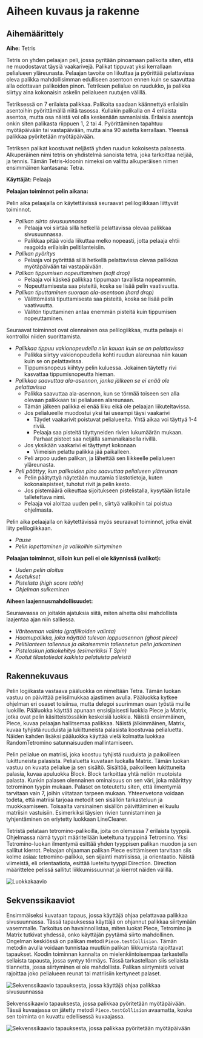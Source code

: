 # Aiheen kuvaus ja rakenne

## Aihemäärittely

**Aihe:** Tetris

Tetris on yhden pelaajan peli, jossa pyritään pinoamaan palikoita siten, että ne muodostavat täysiä vaakarivejä. Palikat tippuvat yksi kerrallaan pelialueen yläreunasta. Pelaajan tavoite on liikuttaa ja pyörittää pelattavissa oleva palikka mahdollisimman edulliseen asentoon ennen kuin se saavuttaa alla odottavan palikoiden pinon. Tetriksen pelialue on ruudukko, ja palikka siirtyy aina kokonaisin askelin pelialueen ruutujen välillä.

Tetriksessä on 7 erilaista palikkaa. Palikoita saadaan käännettyä erilaisiin asentoihin pyörittämällä niitä tasossa. Kullakin palikalla on 4 erilaista asentoa, mutta osa näistä voi olla keskenään samanlaisia. Erilaisia asentoja onkin siten palikasta riippuen 1, 2 tai 4. Pyörittäminen tapahtuu myötäpäivään tai vastapäivään, mutta aina 90 astetta kerrallaan. Yleensä palikkaa pyöritetään myötäpäivään.

Tetriksen palikat koostuvat neljästä yhden ruudun kokoisesta palasesta. Alkuperäinen nimi tetris on yhdistelmä sanoista tetra, joka tarkoittaa neljää, ja tennis. Tämän Tetris-kloonin nimeksi on valittu alkuperäisen nimen ensimmäinen kantasana: Tetra.

**Käyttäjät:** Pelaaja

**Pelaajan toiminnot pelin aikana:**

Pelin aika pelaajalla on käytettävissä seuraavat pelilogiikkaan liittyvät toiminnot.

* *Palikan siirto sivusuunnassa*
  * Pelaaja voi siirtää sillä hetkellä pelattavissa olevaa palikkaa sivusuunnassa.
  * Palikkaa pitää voida liikuttaa melko nopeasti, jotta pelaaja ehtii reagoida erilaisiin pelitilanteisiin.
* *Palikan pyöritys*
  * Pelaaja voi pyörittää sillä hetkellä pelattavissa olevaa palikkaa myötäpäivään tai vastapäivään.
* *Palikan tippumisen nopeuttaminen (soft drop)*
  * Pelaaja voi käskeä palikkaa tippumaan tavallista nopeammin.
  * Nopeuttamisesta saa pisteitä, koska se lisää pelin vaativuutta.
* *Palikan tiputtaminen suoraan ala-asentoon (hard drop)*
  * Välittömästä tiputtamisesta saa pisteitä, koska se lisää pelin vaativuutta.
  * Välitön tiputtaminen antaa enemmän pisteitä kuin tippumisen nopeuttaminen.

Seuraavat toiminnot ovat olennainen osa pelilogiikkaa, mutta pelaaja ei kontrolloi niiden suorittamista.

* *Palikkaa tippuu vakionopeudella niin kauan kuin se on pelattavissa*
  * Palikka siirtyy vakionopeudella kohti ruudun alareunaa niin kauan kuin se on pelattavissa.
  * Tippumisnopeus kiihtyy pelin kuluessa. Jokainen täytetty rivi kasvattaa tippumisnopeutta hieman.
* *Palikkaa saavuttaa ala-asennon, jonka jälkeen se ei enää ole pelattavissa*
  * Palikka saavuttaa ala-asennon, kun se törmää toiseen sen alla olevaan palikkaan tai pelialueen alareunaan.
  * Tämän jälkeen palikka ei enää liiku eikä ole pelaajan liikuteltavissa.
  * Jos pelialueelle muodostui yksi tai useampi täysi vaakarivi
    * Täydet vaakarivit poistuvat pelialueelta. Yhtä aikaa voi täyttyä 1-4 riviä.
    * Pelaaja saa pisteitä täyttyneiden rivien lukumäärän mukaan. Parhaat pisteet saa neljällä samanaikaisella rivillä.
  * Jos yksikään vaakarivi ei täyttynyt kokonaan
    * Viimeisin pelattu palikka jää paikalleen.
  * Peli arpoo uuden palikan, ja lähettää sen liikkeelle pelialueen yläreunasta.
* *Peli päättyy, kun palikoiden pino saavuttaa pelialueen yläreunan*
  * Pelin päätyttyä näytetään muutamia tilastotietoja, kuten kokonaispisteet, tuhotut rivit ja pelin kesto.
  * Jos pistemäärä oikeuttaa sijoitukseen pistelistalla, kysytään listalle talletettava nimi.
  * Pelaaja voi aloittaa uuden pelin, siirtyä valikoihin tai poistua ohjelmasta.

Pelin aika pelaajalla on käytettävissä myös seuraavat toiminnot, jotka eivät liity pelilogiikkaan.

* *Pause*
* *Pelin lopettaminen ja valikoihin siirtyminen*

**Pelaajan toiminnot, silloin kun peli ei ole käynnissä (valikot):**

* *Uuden pelin aloitus*
* *Asetukset*
* *Pistelista (high score table)*
* *Ohjelman sulkeminen*

**Aiheen laajennusmahdollisuudet:**

Seuraavassa on joitakin ajatuksia siitä, miten aihetta olisi mahdollista laajentaa ajan niin salliessa.

* *Väriteeman valinta (grafiikoiden valinta)*
* *Haamupalikka, joka näyttää tulevan loppuasennon (ghost piece)*
* *Pelitilanteen tallennus ja aikaisemmin tallennetun pelin jatkaminen*
* *Pistelaskun jatkokehitys (esimerkiksi T Spin)*
* *Kootut tilastotiedot kaikista pelatuista peleistä*

## Rakennekuvaus

Pelin logiikasta vastaava pääluokka on nimeltään Tetra. Tämän luokan vastuu on päivittää pelisilmukkaa ajastimen avulla. Pääluokka kytkee ohjelman eri osaset toisiinsa, mutta delegoi suurimman osan työstä muille luokille. Pääluokka käyttää apunaan ensisijaisesti luokkia Piece ja Matrix, jotka ovat pelin käsitteistössäkin keskeisiä luokkia. Näistä ensimmäinen, Piece, kuvaa pelaajan hallitsemaa palikkaa. Näistä jälkimmäinen, Matrix, kuvaa tyhjistä ruuduista ja lukittuneista palasista koostuvaa pelialuetta. Näiden kahden lisäksi pääluokka käyttää vielä kolmatta luokkaa RandomTetromino satunnaisuuden mallintamiseen.

Pelin pelialue on matriisi, joka koostuu tyhjistä ruuduista ja paikoilleen lukittuneista palasista. Pelialuetta kuvataan luokalla Matrix. Tämän luokan vastuu on kuvata pelialue ja sen sisältö. Sisältöä, paikoilleen lukittuneita palasia, kuvaa apuluokka Block. Block tarkoittaa yhtä neliön muotoista palasta. Kunkin palasen olennainen ominaisuus on sen väri, joka määrittyy tetrominon tyypin mukaan. Palaset on toteutettu siten, että ilmentymiä tarvitaan vain 7, joihin viitataan tarpeen mukaan. Yhteenvetona voidaan todeta, että matriisi tarjoaa metodit sen sisällön tarkasteluun ja muokkaamiseen. Toisaalta varsinainen sisällön päivittäminen ei kuulu matriisin vastuisiin. Esimerkiksi täysien rivien tunnistaminen ja tyhjentäminen on eriytetty luokkaan LineClearer.

Tetristä pelataan tetromino-palikoilla, joita on olemassa 7 erilaista tyyppiä. Ohjelmassa nämä tyypit määritellään lueteltuna tyyppinä Tetromino. Yksi Tetromino-luokan ilmentymä esittää yhden tyyppisen palikan muodon ja sen sallitut kierrot. Pelaajan ohjaaman palikan Piece esittämiseen tarvitaan siis kolme asiaa: tetromino-palikka, sen sijainti matriisissa, ja orientaatio. Näistä viimeistä, eli orientaatiota, esittää lueteltu tyyppi Direction. Direction määrittelee pelissä sallitut liikkumissuunnat ja kierrot näiden välillä.

![Luokkakaavio](luokkakaavio.png)

## Sekvenssikaaviot

Ensimmäiseksi kuvataan tapaus, jossa käyttäjä ohjaa pelattavaa palikkaa sivusuunnassa. Tässä tapauksessa käyttäjä on ohjannut palikkaa siirtymään vasemmalle. Tarkoitus on havainnollistaa, miten luokat Piece, Tetromino ja Matrix tutkivat yhdessä, onko käyttäjän pyytämä siirto mahdollinen. Ongelman keskiössä on palikan metodi ```Piece.testCollision```. Tämän metodin avulla voidaan tunnistaa muutkin palikan liikkumista rajoittavat tapaukset. Koodin toiminnan kannalta on mielenkiintoisempaa tarkastella sellaista tapausta, jossa syntyy törmäys. Tässä tarkastellaan siis sellaista tilannetta, jossa siirtyminen ei ole mahdollista. Palikan siirtymistä voivat rajoittaa joko pelialueen reunat tai matriisiin kertyneet palaset.

![Sekvenssikaavio tapauksesta, jossa käyttäjä ohjaa palikkaa sivusuunnassa](sekvenssikaavio-palikan-siirto-sivusuunnassa.png)

Sekvenssikaavio tapauksesta, jossa palikkaa pyöritetään myötäpäivään. Tässä kuvaajassa on jätetty metodi ```Piece.testCollision``` avaamatta, koska sen toiminta on kuvattu edellisessä kuvaajassa.

![Sekvenssikaavio tapauksesta, jossa palikkaa pyöritetään myötäpäivään](sekvenssikaavio-palikan-pyoritys.png)

